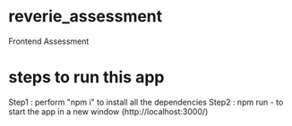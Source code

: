 # reverie_assessment
Frontend Assessment 

# steps to run this app
Step1 : perform "npm i" to install all the dependencies
Step2 : npm run  - to start the app in a new window (http://localhost:3000/) 
